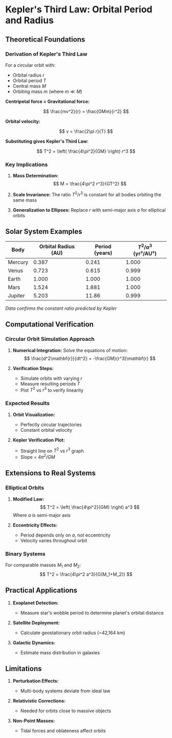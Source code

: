 # Kepler's Third Law: Orbital Period and Radius

## Theoretical Foundations

### Derivation of Kepler's Third Law

For a circular orbit with:
- Orbital radius $r$
- Orbital period $T$
- Central mass $M$
- Orbiting mass $m$ (where $m \ll M$)

**Centripetal force = Gravitational force:**

$$ \frac{mv^2}{r} = \frac{GMm}{r^2} $$

**Orbital velocity:**

$$ v = \frac{2\pi r}{T} $$

**Substituting gives Kepler's Third Law:**

$$ T^2 = \left( \frac{4\pi^2}{GM} \right) r^3 $$

### Key Implications

1. **Mass Determination:**
   $$ M = \frac{4\pi^2 r^3}{GT^2} $$

2. **Scale Invariance:**
   The ratio $T^2/r^3$ is constant for all bodies orbiting the same mass

3. **Generalization to Ellipses:**
   Replace $r$ with semi-major axis $a$ for elliptical orbits

## Solar System Examples

| Body | Orbital Radius (AU) | Period (years) | $T^2/a^3$ (yr²/AU³) |
|------|---------------------|----------------|----------------------|
| Mercury | 0.387 | 0.241 | 1.000 |
| Venus | 0.723 | 0.615 | 0.999 |
| Earth | 1.000 | 1.000 | 1.000 |
| Mars | 1.524 | 1.881 | 1.000 |
| Jupiter | 5.203 | 11.86 | 0.999 |

*Data confirms the constant ratio predicted by Kepler*

## Computational Verification

### Circular Orbit Simulation Approach

1. **Numerical Integration:**
   Solve the equations of motion:
   $$ \frac{d^2\mathbf{r}}{dt^2} = -\frac{GM}{r^3}\mathbf{r} $$

2. **Verification Steps:**
   - Simulate orbits with varying $r$
   - Measure resulting periods $T$
   - Plot $T^2$ vs $r^3$ to verify linearity

### Expected Results

1. **Orbit Visualization:**
   - Perfectly circular trajectories
   - Constant orbital velocity

2. **Kepler Verification Plot:**
   - Straight line on $T^2$ vs $r^3$ graph
   - Slope = $4\pi^2/GM$

## Extensions to Real Systems

### Elliptical Orbits

1. **Modified Law:**
   $$ T^2 = \left( \frac{4\pi^2}{GM} \right) a^3 $$
   Where $a$ is semi-major axis

2. **Eccentricity Effects:**
   - Period depends only on $a$, not eccentricity
   - Velocity varies throughout orbit

### Binary Systems

For comparable masses $M_1$ and $M_2$:
$$ T^2 = \frac{4\pi^2 a^3}{G(M_1+M_2)} $$

## Practical Applications

1. **Exoplanet Detection:**
   - Measure star's wobble period to determine planet's orbital distance

2. **Satellite Deployment:**
   - Calculate geostationary orbit radius (~42,164 km)

3. **Galactic Dynamics:**
   - Estimate mass distribution in galaxies

## Limitations

1. **Perturbation Effects:**
   - Multi-body systems deviate from ideal law

2. **Relativistic Corrections:**
   - Needed for orbits close to massive objects

3. **Non-Point Masses:**
   - Tidal forces and oblateness affect orbits
